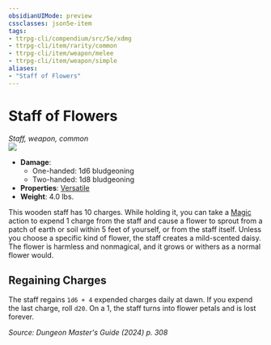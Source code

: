 ```yaml
---
obsidianUIMode: preview
cssclasses: json5e-item
tags:
- ttrpg-cli/compendium/src/5e/xdmg
- ttrpg-cli/item/rarity/common
- ttrpg-cli/item/weapon/melee
- ttrpg-cli/item/weapon/simple
aliases: 
- "Staff of Flowers"
---
```

# Staff of Flowers
*Staff, weapon, common*  
![](2-Mechanics/CLI/items/img/staff-of-flowers.webp#right)

- **Damage**:
  - One-handed: 1d6 bludgeoning
  - Two-handed: 1d8 bludgeoning
- **Properties**: [Versatile](2-Mechanics/CLI/rules/item-properties.md#Versatile)
- **Weight**: 4.0 lbs.

This wooden staff has 10 charges. While holding it, you can take a [Magic](2-Mechanics/CLI/rules/actions.md#Magic) action to expend 1 charge from the staff and cause a flower to sprout from a patch of earth or soil within 5 feet of yourself, or from the staff itself. Unless you choose a specific kind of flower, the staff creates a mild-scented daisy. The flower is harmless and nonmagical, and it grows or withers as a normal flower would.

## Regaining Charges

The staff regains `1d6 + 4` expended charges daily at dawn. If you expend the last charge, roll `d20`. On a 1, the staff turns into flower petals and is lost forever.

*Source: Dungeon Master's Guide (2024) p. 308*